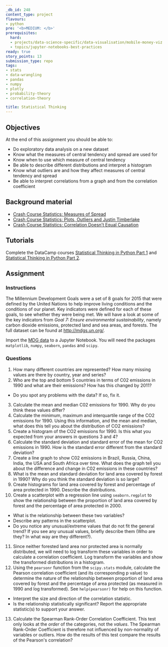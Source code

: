 ```yaml
---
_db_id: 248
content_type: project
flavours:
- python
pre: '<b>MEDIUM: </b>'
prerequisites:
  hard:
  - projects/data-science-specific/data-visualisation/mobile-money-viz
  - topics/jupyter-notebooks-best-practices
ready: true
story_points: 13
submission_type: repo
tags:
- stats
- data-wrangling
- pandas
- numpy
- plotly
- probability-theory
- correlation-theory

title: Statistical Thinking
---
```


## Objectives

At the end of this assignment you should be able to:

- Do exploratory data analysis on a new dataset
- Know what the measures of central tendency and spread are used for
- Know when to use which measure of central tendency
- Be able to describe different distributions and interpret a histogram
- Know what outliers are and how they affect measures of central tendency and spread
- Be able to interpret correlations from a graph and from the correlation coefficient

## Background material

- [Crash Course Statistics: Measures of Spread](https://youtu.be/R4yfNi_8Kqw)
- [Crash Course Statistics: Plots, Outliers and Justin Timberlake](https://youtu.be/HMkllhBI91Y)
- [Crash Course Statistics: Correlation Doesn’t Equal Causation](https://youtu.be/GtV-VYdNt_g)

## Tutorials

Complete the DataCamp courses [Statistical Thinking in Python Part 1](https://www.datacamp.com/courses/statistical-thinking-in-python-part-1) and [Statistical Thinking in Python Part 2](https://www.datacamp.com/courses/statistical-thinking-in-python-part-2).

## Assignment

### Instructions

The Millennium Development Goals were a set of 8 goals for 2015 that were defined by the United Nations to help improve living conditions and the conditions of our planet. Key indicators were defined for each of these goals, to see whether they were being met. We will have a look at some of the key indicators from _Goal 7: Ensure environmental sustainability_, namely carbon dioxide emissions, protected land and sea areas, and forests. The full dataset can be found at http://mdgs.un.org/.

Import the [MDG data](MDG_Export_20191227.csv) to a Jupyter Notebook. You will need the packages `matplotlib`, `numpy`, `seaborn`, `pandas` and `scipy`.

### Questions

1. How many different countries are represented? How many missing values are there by country, year and series?
2. Who are the top and bottom 5 countries in terms of C02 emissions in 1990 and what are their emissions? How has this changed by 2011?

- Do you spot any problems with the data? If so, fix it.

3. Calculate the mean and median C02 emissions for 1990. Why do you think these values differ?
4. Calculate the minimum, maximum and interquartile range of the CO2 emissions for 1990. Using this information, and the mean and median, what does this tell you about the distribution of CO2 emissions?
5. Create a histogram of the CO2 emissions for 1990. Is this what you expected from your answers in questions 3 and 4?
6. Calculate the standard deviation and standard error of the mean for CO2 emissions in 1990. How is the standard error different from the standard deviation?
7. Create a line graph to show C02 emissions in Brazil, Russia, China, India, the USA and South Africa over time. What does the graph tell you about the difference and change in C02 emissions in these countries?
8. What is the mean and standard deviation for land area covered by forest in 1990? Why do you think the standard deviation is so large?
9. Create histograms for land area covered by forest and percentage of area protected in 1990. Describe the distributions.
10. Create a scatterplot with a regression line using `seaborn.regplot` to show the relationship between the proportion of land area covered by forest and the percentage of area protected in 2000.

- What is the relationship between these two variables?
- Describe any patterns in the scatterplot.
- Do you notice any unusual/extreme values that do not fit the general trend? If you see any unusual values, briefly describe them (Who are they? In what way are they different?).

11. Since neither forested land area nor protected area is normally distributed, we will need to log transform these variables in order to calculate a correlation coefficient. Log transform the variables and show the transformed distributions in a histogram.
12. Using the `pearsonr` function from the `scipy.stats` module, calculate the Pearson correlation coefficient (and its corresponding p value) to determine the nature of the relationship between proportion of land area covered by forest and the percentage of area protected (as measured in 1990 and log transformed). See `help(pearsonr)` for help on this function.

- Interpret the size and direction of the correlation statistic.
- Is the relationship statistically significant? Report the appropriate statistic(s) to support your answer.

13. Calculate the Spearman Rank-Order Correlation Coefficient. This test only looks at the _order_ of the categories, not the _values_. The Spearman Rank-Order Coefficient is therefore not influenced by non-normality of variables or outliers. How do the results of this test compare the results of the Pearson's correlation?